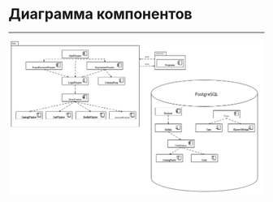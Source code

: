 # Диаграмма компонентов
---

<img src="images/Component.png" align="margin-left" alt="Диаграмма компонентов">
